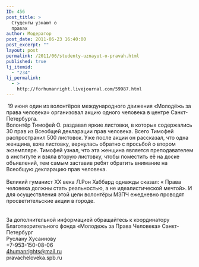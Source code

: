 ```yaml
---
ID: 456
post_title: >
  Студенты узнают о
  правах
author: Модератор
post_date: 2011-06-23 16:40:00
post_excerpt: ""
layout: post
permalink: /2011/06/studenty-uznayut-o-pravah.html
published: true
lj_itemid:
  - "234"
lj_permalink:
  - >
    http://forhumanright.livejournal.com/59987.html
---
```

<img alt="" src="http://cs5338.vk.com/u132145096/132409092/x_5b26039f.jpg" />&nbsp;19 июня один из волонтёров международного движения &laquo;Молодёжь за права человека&raquo; организовал акцию одного человека в центре Санкт- Петербурга.<br />Волонтёр Тимофей О. раздавал яркие листовки, в которых содержались 30 прав из Всеобщей декларации прав человека. Всего Тимофей распространил 500 листовок. Уже после акции он рассказал, что одна женщина, взяв листовку, вернулась обратно с просьбой о втором экземпляре. Тимофей узнал, что эта женщина является преподавателем в институте и взяла вторую листовку, чтобы поместить её на доске объявлений, тем самым заставив ребят обратить внимание на Всеобщую декларацию прав человека.<br /><br />Великий гуманист ХХ века Л.Рон Хаббард  однажды сказал: &laquo; Права человека должны стать реальностью, а не идеалистической мечтой&raquo;. И для осуществления этой цели волонтёры МЗПЧ ежедневно проводят просветительские акции в городе.<br /><br /><br />За дополнительной информацией обращайтесь к координатору <br />Благотворительного фонда &laquo;Молодежь за Права Человека&raquo; Санкт-Петербург <br />Руслану Хусаинову <br />+7-953-150-08-06 <br />4humanrights@mail.ru <br />pravacheloveka.spb.ru